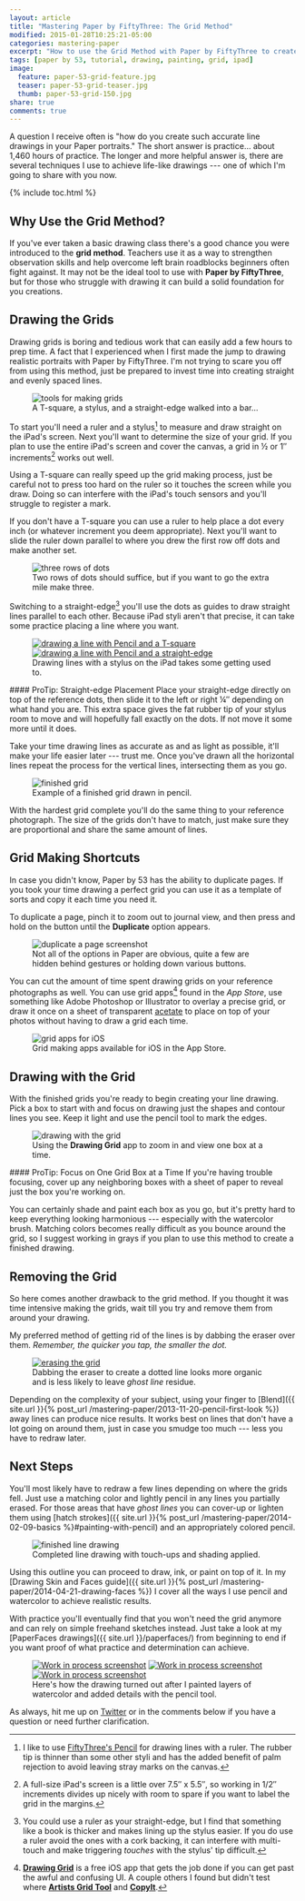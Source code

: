 ```yaml
---
layout: article
title: "Mastering Paper by FiftyThree: The Grid Method"
modified: 2015-01-28T10:25:21-05:00
categories: mastering-paper
excerpt: "How to use the Grid Method with Paper by FiftyThree to create accurate line drawings and improve your work."
tags: [paper by 53, tutorial, drawing, painting, grid, ipad]
image:
  feature: paper-53-grid-feature.jpg
  teaser: paper-53-grid-teaser.jpg
  thumb: paper-53-grid-150.jpg
share: true  
comments: true
---
```


A question I receive often is "how do you create such accurate line drawings in your Paper portraits." The short answer is practice... about 1,460 hours of practice. The longer and more helpful answer is, there are several techniques I use to achieve life-like drawings --- one of which I'm going to share with you now.

{% include toc.html %}

## Why Use the Grid Method?

If you've ever taken a basic drawing class there's a good chance you were introduced to the **grid method**. Teachers use it as a way to strengthen observation skills and help overcome left brain roadblocks beginners often fight against. It may not be the ideal tool to use with **Paper by FiftyThree**, but for those who struggle with drawing it can build a solid foundation for you creations.

## Drawing the Grids

Drawing grids is boring and tedious work that can easily add a few hours to prep time. A fact that I experienced when I first made the jump to drawing realistic portraits with Paper by FiftyThree. I'm not trying to scare you off from using this method, just be prepared to invest time into creating straight and evenly spaced lines. 

<figure>
	<img src="{{ site.url }}/images/paper-53-grid-tools.jpg" alt="tools for making grids">
	<figcaption>A T-square, a stylus, and a straight-edge walked into a bar…</figcaption>
</figure>

To start you'll need a ruler and a stylus[^pencil] to measure and draw straight on the iPad's screen. Next you'll want to determine the size of your grid. If you plan to use the entire iPad's screen and cover the canvas, a grid in ½ or 1″ increments[^increments] works out well.

[^pencil]: I like to use [FiftyThree's Pencil](http://www.amazon.com/gp/product/B00JP12300/ref=as_li_tl?ie=UTF8&camp=1789&creative=390957&creativeASIN=B00JP12300&linkCode=as2&tag=mademist-20&linkId=UNODSZKNUHXZJBE4) for drawing lines with a ruler. The rubber tip is thinner than some other styli and has the added benefit of palm rejection to avoid leaving stray marks on the canvas.

[^straightedge]: You could use a ruler as your straight-edge, but I find that something like a book is thicker and makes lining up the stylus easier. If you do use a ruler avoid the ones with a cork backing, it can interfere with multi-touch and make triggering *touches* with the stylus' tip difficult.

[^increments]: A full-size iPad's screen is a little over 7.5″ x 5.5″, so working in 1/2″ increments divides up nicely with room to spare if you want to label the grid in the margins.

Using a T-square can really speed up the grid making process, just be careful not to press too hard on the ruler so it touches the screen while you draw. Doing so can interfere with the iPad's touch sensors and you'll struggle to register a mark.

If you don't have a T-square you can use a ruler to help place a dot every inch (or whatever increment you deem appropriate). Next you'll want to slide the ruler down parallel to where you drew the first row off dots and make another set.

<figure>
	<img src="{{ site.url }}/images/paper-53-grid-dots.jpg" alt="three rows of dots">
	<figcaption>Two rows of dots should suffice, but if you want to go the extra mile make three.</figcaption>
</figure>

Switching to a straight-edge[^straightedge] you'll use the dots as guides to draw straight lines parallel to each other. Because iPad styli aren't that precise, it can take some practice placing a line where you want.

<figure class="half">
	<a href="{{ site.url }}/images/paper-53-grid-t-square-lg.jpg"><img src="{{ site.url }}/images/paper-53-grid-t-square-600.jpg" alt="drawing a line with Pencil and a T-square"></a>
	<a href="{{ site.url }}/images/paper-53-grid-book-edge-lg.jpg"><img src="{{ site.url }}/images/paper-53-grid-book-edge-600.jpg" alt="drawing a line with Pencil and a straight-edge"></a>
	<figcaption>Drawing lines with a stylus on the iPad takes some getting used to.</figcaption>
</figure>

<div class="notice-info" markdown="1">
#### ProTip: Straight-edge Placement
Place your straight-edge directly on top of the reference dots, then slide it to the left or right ¼″ depending on what hand you are. This extra space gives the fat rubber tip of your stylus room to move and will hopefully fall exactly on the dots. If not move it some more until it does.
</div>

Take your time drawing lines as accurate as and as light as possible, it'll make your life easier later --- trust me. Once you've drawn all the horizontal lines repeat the process for the vertical lines, intersecting them as you go.

<figure>
	<img src="{{ site.url }}/images/paper-53-grid-finished.jpg" alt="finished grid">
	<figcaption>Example of a finished grid drawn in pencil.</figcaption>
</figure>

With the hardest grid complete you'll do the same thing to your reference photograph. The size of the grids don't have to match, just make sure they are proportional and share the same amount of lines.

## Grid Making Shortcuts

In case you didn't know, Paper by 53 has the ability to duplicate pages. If you took your time drawing a perfect grid you can use it as a template of sorts and copy it each time you need it.

To duplicate a page, pinch it to zoom out to journal view, and then press and hold on the <i class="fa fa-plus-circle"></i> button until the **Duplicate** option appears.

<figure>
	<img src="{{ site.url }}/images/paper-53-grid-duplicate-page.jpg" alt="duplicate a page screenshot">
	<figcaption>Not all of the options in Paper are obvious, quite a few are hidden behind gestures or holding down various buttons.</figcaption>
</figure>

You can cut the amount of time spent drawing grids on your reference photographs as well. You can use grid apps[^apps] found in the *App Store*, use something like Adobe Photoshop or Illustrator to overlay a precise grid, or draw it once on a sheet of transparent [acetate](http://www.amazon.com/gp/product/B002544NHA/ref=as_li_tl?ie=UTF8&camp=1789&creative=390957&creativeASIN=B002544NHA&linkCode=as2&tag=mademist-20&linkId=Y2BDW34WIVVBAZGF) to place on top of your photos without having to draw a grid each time.

[^apps]: [**Drawing Grid**](https://itunes.apple.com/us/app/drawing-grid/id500885379?mt=8) is a free iOS app that gets the job done if you can get past the awful and confusing UI. A couple others I found but didn't test where [**Artists Grid Tool**](https://itunes.apple.com/us/app/artists-grid-tool/id402430398?mt=8) and [**CopyIt**](https://itunes.apple.com/us/app/copyit-grid-drawing-method/id377185812?mt=8).

<figure>
	<img src="{{ site.url }}/images/paper-53-grid-apps.jpg" alt="grid apps for iOS">
	<figcaption>Grid making apps available for iOS in the App Store.</figcaption>
</figure>

## Drawing with the Grid

With the finished grids you're ready to begin creating your line drawing. Pick a box to start with and focus on drawing just the shapes and contour lines you see. Keep it light and use the pencil tool to mark the edges.

<figure>
	<img src="{{ site.url }}/images/paper-53-grid-method-drawing.jpg" alt="drawing with the grid">
	<figcaption>Using the <strong>Drawing Grid</strong> app to zoom in and view one box at a time.</figcaption>
</figure>

<div class="notice-info" markdown="1">
#### ProTip: Focus on One Grid Box at a Time
If you're having trouble focusing, cover up any neighboring boxes with a sheet of paper to reveal just the box you're working on.
</div>

You can certainly shade and paint each box as you go, but it's pretty hard to keep everything looking harmonious --- especially with the watercolor brush. Matching colors becomes really difficult as you bounce around the grid, so I suggest working in grays if you plan to use this method to create a finished drawing.

## Removing the Grid

So here comes another drawback to the grid method. If you thought it was time intensive making the grids, wait till you try and remove them from around your drawing.

My preferred method of getting rid of the lines is by dabbing the eraser over them. *Remember, the quicker you tap, the smaller the dot.*

<figure>
	<a href="{{ site.url }}/images/paper-53-grid-removing-lines-lg.jpg"><img src="{{ site.url }}/images/paper-53-grid-removing-lines-900.jpg" alt="erasing the grid"></a>
	<figcaption>Dabbing the eraser to create a dotted line looks more organic and is less likely to leave <em>ghost line</em> residue.</figcaption>
</figure>

Depending on the complexity of your subject, using your finger to [Blend]({{ site.url }}{% post_url /mastering-paper/2013-11-20-pencil-first-look %}) away lines can produce nice results. It works best on lines that don't have a lot going on around them, just in case you smudge too much --- less you have to redraw later.

## Next Steps

You'll most likely have to redraw a few lines depending on where the grids fell. Just use a matching color and lightly pencil in any lines you partially erased. For those areas that have *ghost lines* you can cover-up or lighten them using [hatch strokes]({{ site.url }}{% post_url /mastering-paper/2014-02-09-basics %}#painting-with-pencil) and an appropriately colored pencil.

<figure>
	<img src="{{ site.url }}/images/paper-53-grid-finished-line-drawing.jpg" alt="finished line drawing">
	<figcaption>Completed line drawing with touch-ups and shading applied.</figcaption>
</figure>

Using this outline you can proceed to draw, ink, or paint on top of it. In my [Drawing Skin and Faces guide]({{ site.url }}{% post_url /mastering-paper/2014-04-21-drawing-faces %}) I cover all the ways I use pencil and watercolor to achieve realistic results. 

With practice you'll eventually find that you won't need the grid anymore and can rely on simple freehand sketches instead. Just take a look at my [PaperFaces drawings]({{ site.url }}/paperfaces/) from beginning to end if you want proof of what practice and determination can achieve.

<figure class="third">
	<a href="{{ site.url }}/images/paperfaces-makenna-s-process-3-lg.jpg"><img src="{{ site.url }}/images/paperfaces-makenna-s-process-3-600.jpg" alt="Work in process screenshot"></a>
	<a href="{{ site.url }}/images/paperfaces-makenna-s-process-4-lg.jpg"><img src="{{ site.url }}/images/paperfaces-makenna-s-process-4-600.jpg" alt="Work in process screenshot"></a>
	<a href="{{ site.url }}/images/paperfaces-makenna-s-lg.jpg"><img src="{{ site.url }}/images/paperfaces-makenna-s-600.jpg" alt="Work in process screenshot"></a>
	<figcaption>Here's how the drawing turned out after I painted layers of watercolor and added details with the pencil tool.</figcaption>
</figure>

As always, hit me up on [Twitter](http://twitter.com/mmistakes) or in the comments below if you have a question or need further clarification.
